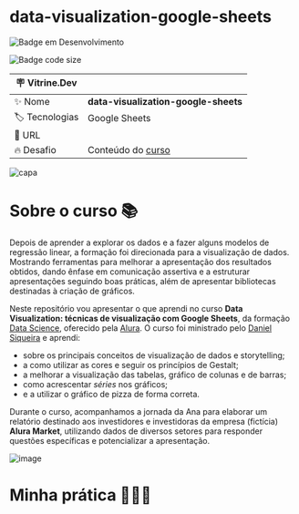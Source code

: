 # data-visualization-google-sheets

![Badge em Desenvolvimento](http://img.shields.io/static/v1?label=STATUS&message=EM%20DESENVOLVIMENTO&color=GREEN&style=for-the-badge)

![Badge code size](https://img.shields.io/github/languages/code-size/fab-souza/data-visualization-google-sheets)

| :placard: Vitrine.Dev |    |
| -------------  | --- |
| :sparkles: Nome        | **data-visualization-google-sheets**
| :label: Tecnologias | Google Sheets
| :rocket: URL         | 
| :fire: Desafio     | Conteúdo do [curso](https://www.alura.com.br/curso-online-data-visualization-visualizacao-google-sheets)

![capa](https://github.com/fab-souza/data-visualization-google-sheets/assets/67301805/90d87d11-28a1-41ab-91fa-3c5e64a34e01)

# Sobre o curso 📚

Depois de aprender a explorar os dados e a fazer alguns modelos de regressão linear, a formação foi direcionada para a visualização de dados. Mostrando ferramentas para melhorar a apresentação dos resultados obtidos, dando ênfase em comunicação assertiva e a estruturar apresentações seguindo boas práticas, além de apresentar bibliotecas destinadas à criação de gráficos.

Neste repositório vou apresentar o que aprendi no curso **Data Visualization: técnicas de visualização com Google Sheets**, da formação [Data Science](https://www.alura.com.br/formacao-data-science), oferecido pela [Alura](https://www.alura.com.br/). O curso foi ministrado pelo [Daniel Siqueira](https://www.linkedin.com/in/daniel-siqueira-alura/) e aprendi:

- sobre os principais conceitos de visualização de dados e storytelling; 
- a como utilizar as cores e seguir os princípios de Gestalt; 
- a melhorar a visualização das tabelas, gráfico de colunas e de barras; 
- como acrescentar *séries* nos gráficos; 
- e a utilizar o gráfico de pizza de forma correta. 

Durante o curso, acompanhamos a jornada da Ana para elaborar um relatório destinado aos investidores e investidoras da empresa (fictícia) **Alura Market**, utilizando dados de diversos setores para responder questões específicas e potencializar a apresentação.

![image](https://github.com/fab-souza/data-visualization-google-sheets/assets/67301805/8684448b-be86-48cf-85d5-546085d720a5)

# Minha prática 👩🏻‍💻


